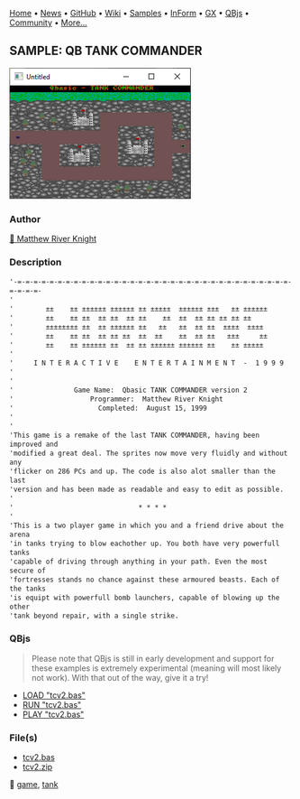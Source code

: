 [Home](https://qb64.com) • [News](../../news.md) • [GitHub](https://github.com/QB64Official/qb64) • [Wiki](https://github.com/QB64Official/qb64/wiki) • [Samples](../../samples.md) • [InForm](../../inform.md) • [GX](../../gx.md) • [QBjs](../../qbjs.md) • [Community](../../community.md) • [More...](../../more.md)

## SAMPLE: QB TANK COMMANDER

![screenshot.png](img/screenshot.png)

### Author

[🐝 Matthew River Knight](../matthew-river-knight.md) 

### Description

```text
'-=-=-=-=-=-=-=-=-=-=-=-=-=-=-=-=-=-=-=-=-=-=-=-=-=-=-=-=-=-=-=-=-=-=-=-=-=-=-
'
'        ±±    ±± ±±±±±± ±±±±±± ±± ±±±±±  ±±±±±± ±±±   ±± ±±±±±±
'        ±±    ±± ±±  ±± ±±  ±± ±±    ±±  ±±  ±± ±± ±± ±± ±±
'        ±±±±±±±± ±±  ±± ±±±±±± ±±   ±±   ±±  ±± ±±  ±±±±  ±±±±
'        ±±    ±± ±±  ±± ±± ±±  ±±  ±±    ±±  ±± ±±   ±±±     ±±
'        ±±    ±± ±±±±±± ±±  ±± ±± ±±±±±± ±±±±±± ±±    ±± ±±±±±
'
'     I N T E R A C T I V E    E N T E R T A I N M E N T  -  1 9 9 9
'
'
'               Game Name:  Qbasic TANK COMMANDER version 2
'                   Programmer:  Matthew River Knight
'                     Completed:  August 15, 1999
'
'
'This game is a remake of the last TANK COMMANDER, having been improved and
'modified a great deal. The sprites now move very fluidly and without any
'flicker on 286 PCs and up. The code is also alot smaller than the last
'version and has been made as readable and easy to edit as possible.
'
'                               * * * *
'
'This is a two player game in which you and a friend drive about the arena
'in tanks trying to blow eachother up. You both have very powerfull tanks
'capable of driving through anything in your path. Even the most secure of
'fortresses stands no chance against these armoured beasts. Each of the tanks
'is equipt with powerfull bomb launchers, capable of blowing up the other
'tank beyond repair, with a single strike.
```

### QBjs

> Please note that QBjs is still in early development and support for these examples is extremely experimental (meaning will most likely not work). With that out of the way, give it a try!

* [LOAD "tcv2.bas"](https://v6p9d9t4.ssl.hwcdn.net/html/6029471/index.html?src=https://qb64.com/samples/qb-tank-commander/src/tcv2.bas)
* [RUN "tcv2.bas"](https://v6p9d9t4.ssl.hwcdn.net/html/6029471/index.html?mode=auto&src=https://qb64.com/samples/qb-tank-commander/src/tcv2.bas)
* [PLAY "tcv2.bas"](https://v6p9d9t4.ssl.hwcdn.net/html/6029471/index.html?mode=play&src=https://qb64.com/samples/qb-tank-commander/src/tcv2.bas)

### File(s)

* [tcv2.bas](src/tcv2.bas)
* [tcv2.zip](src/tcv2.zip)

🔗 [game](../game.md), [tank](../tank.md)
